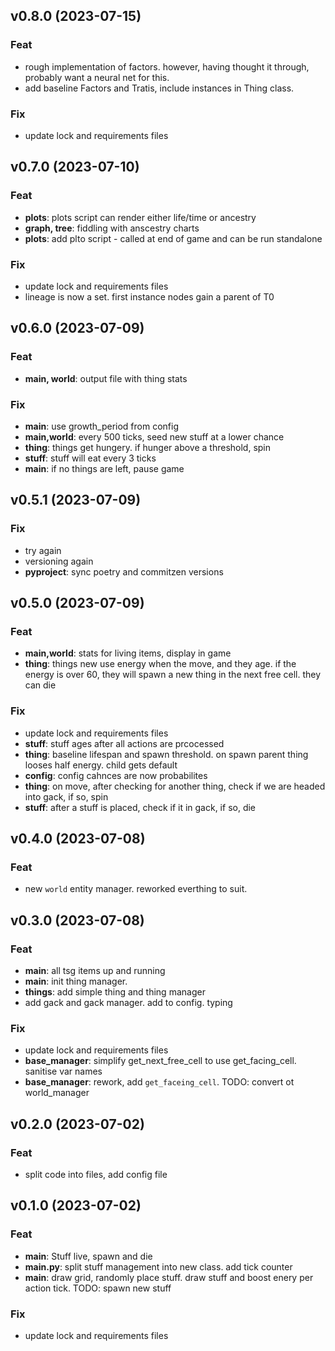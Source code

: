 ## v0.8.0 (2023-07-15)

### Feat

- rough implementation of factors. however, having thought it through, probably want a neural net for this.
- add baseline Factors and Tratis, include instances in Thing class.

### Fix

- update lock and requirements files

## v0.7.0 (2023-07-10)

### Feat

- **plots**: plots script can render either life/time or ancestry
- **graph, tree**: fiddling with anscestry charts
- **plots**: add plto script - called at end of game and can be run standalone

### Fix

- update lock and requirements files
- lineage is now a set. first instance nodes gain a parent of T0

## v0.6.0 (2023-07-09)

### Feat

- **main, world**: output file with thing stats

### Fix

- **main**: use growth_period from config
- **main,world**: every 500 ticks, seed new stuff at a lower chance
- **thing**: things get hungery. if hunger above a threshold, spin
- **stuff**: stuff will eat every 3 ticks
- **main**: if no things are left, pause game

## v0.5.1 (2023-07-09)

### Fix

- try again
- versioning again
- **pyproject**: sync poetry and commitzen versions

## v0.5.0 (2023-07-09)

### Feat

- **main,world**: stats for living items, display in game
- **thing**: things new use energy when the move, and they age. if the energy is over 60, they will spawn a new thing in the next free cell. they can die

### Fix

- update lock and requirements files
- **stuff**: stuff ages after all actions are prcocessed
- **thing**: baseline lifespan and spawn threshold. on spawn parent thing looses half energy. child gets default
- **config**: config cahnces are now probabilites
- **thing**: on move, after checking for another thing, check if we are headed into gack, if so, spin
- **stuff**: after a stuff is placed, check if it in gack, if so, die

## v0.4.0 (2023-07-08)

### Feat

- new `world` entity manager. reworked everthing to suit.

## v0.3.0 (2023-07-08)

### Feat

- **main**: all tsg items up and running
- **main**: init thing manager.
- **things**: add simple thing and thing manager
- add gack and gack manager. add to config. typing

### Fix

- update lock and requirements files
- **base_manager**: simplify get_next_free_cell to use get_facing_cell. sanitise var names
- **base_manager**: rework, add `get_faceing_cell`. TODO: convert ot world_manager

## v0.2.0 (2023-07-02)

### Feat

- split code into files, add config file

## v0.1.0 (2023-07-02)

### Feat

- **main**: Stuff live, spawn and die
- **main.py**: split stuff management into new class. add tick counter
- **main**: draw grid, randomly place stuff. draw stuff and boost enery per action tick. TODO: spawn new stuff

### Fix

- update lock and requirements files
